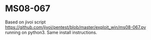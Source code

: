 # MS08-067
Based on jivoi script https://github.com/jivoi/pentest/blob/master/exploit_win/ms08-067.py running on python3.
Same install instructions.

